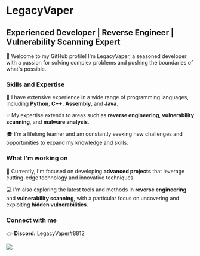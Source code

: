 # LegacyVaper

## Experienced Developer | Reverse Engineer | Vulnerability Scanning Expert

👋 Welcome to my GitHub profile! I'm LegacyVaper, a seasoned developer with a passion for solving complex problems and pushing the boundaries of what's possible.

### Skills and Expertise

🚀 I have extensive experience in a wide range of programming languages, including **Python**, **C++**, **Assembly**, and **Java**.

💡 My expertise extends to areas such as **reverse engineering**, **vulnerability scanning**, and **malware analysis**.

🎓 I'm a lifelong learner and am constantly seeking new challenges and opportunities to expand my knowledge and skills.

### What I'm working on

🔭 Currently, I'm focused on developing **advanced projects** that leverage cutting-edge technology and innovative techniques.

💻 I'm also exploring the latest tools and methods in **reverse engineering** and **vulnerability scanning**, with a particular focus on uncovering and exploiting **hidden vulnerabilities**.

### Connect with me

👉 **Discord:** LegacyVaper#8812

![](https://komarev.com/ghpvc/?username=LegacyVaper)
